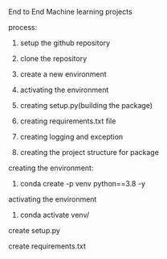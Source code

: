 End to End Machine learning projects


process:

1. setup the github repository

2. clone the repository

3. create a new environment

4. activating the environment

5. creating setup.py(building the package)

6. creating requirements.txt file

7. creating logging and exception 

8. creating the project structure for package



creating the environment:

1. conda create -p venv python==3.8 -y

activating the environment

1. conda activate venv/


create setup.py

create requirements.txt

